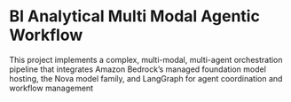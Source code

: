 # BI Analytical Multi Modal Agentic Workflow
This project implements a complex, multi-modal, multi-agent orchestration pipeline that integrates Amazon Bedrock’s managed foundation model hosting, the Nova model family, and LangGraph for agent coordination and workflow management
